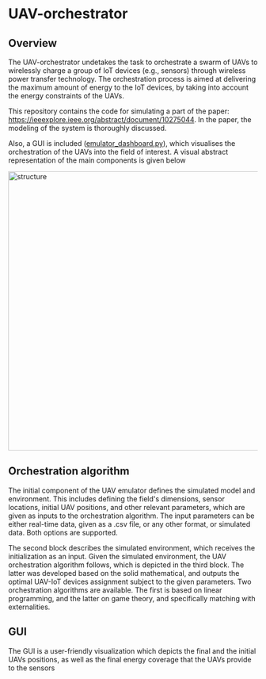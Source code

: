 # UAV-orchestrator
## Overview
The UAV-orchestrator undetakes the task to orchestrate a swarm of UAVs to wirelessly charge a group of IoT devices (e.g., sensors) through wireless power transfer technology. The orchestration process is aimed at delivering the maximum amount of energy to the IoT devices, by taking into account the energy constraints of the UAVs.

This repository contains the code for simulating a part of the paper: https://ieeexplore.ieee.org/abstract/document/10275044. In the paper, the modeling of the system is thoroughly discussed.

Also, a GUI is included ([emulator_dashboard.py](https://github.com/wcipAUTH/UAV-orchestrator/blob/main/emulator_dashboard.py)), which visualises the orchestration of the UAVs into the field of interest. A visual abstract representation of the main components is given below

<img width="563" alt="structure" src="https://github.com/wcipAUTH/UAV-orchestrator/assets/148755699/f086612f-66e6-49e7-b658-450c0795b907">


## Orchestration algorithm


The initial component of the UAV emulator defines the simulated model and environment. This includes defining the field's dimensions, sensor locations, initial UAV positions, and other relevant parameters, which are given as inputs to the orchestration algorithm. The input parameters can be either real-time data, given as a .csv file, or any other format, or simulated data. Both options are supported.

The second block describes the simulated environment, which receives the initialization as an input. Given the simulated environment, the UAV orchestration algorithm follows, which is depicted in the third block. The latter was developed based on the solid mathematical, and outputs the optimal UAV-IoT devices assignment subject to the given parameters. Two orchestration algorithms are available. The first is based on linear programming, and the latter on game theory, and specifically matching with externalities.

## GUI
The GUI is a user-friendly visualization which depicts the final and the initial UAVs positions, as well as the final energy coverage that the UAVs provide to the sensors
